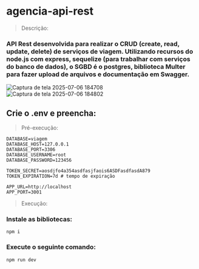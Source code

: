 ﻿# agencia-api-rest

> Descrição:
### API Rest desenvolvida para realizar o CRUD (create, read, update, delete) de serviços de viagem. Utilizando recursos do node.js com express, sequelize (para trabalhar com serviços do banco de dados), o SGBD é o postgres, biblioteca Multer para fazer upload de arquivos e documentação em Swagger.

![Captura de tela 2025-07-06 184708](https://github.com/user-attachments/assets/90fb95ff-ea18-46f5-81a9-6e6225b9bc0d)
![Captura de tela 2025-07-06 184802](https://github.com/user-attachments/assets/f7689ee6-baf0-4686-94df-5397a09bcdc1)

## Crie o .env e preencha:

> Pré-execução:

~~~
DATABASE=viagem
DATABASE_HOST=127.0.0.1
DATABASE_PORT=3306
DATABASE_USERNAME=root
DATABASE_PASSWORD=123456

TOKEN_SECRET=aosdjfo4a354asdfasjfaois6ASDFasdfasdA879
TOKEN_EXPIRATION=7d # tempo de expiração

APP_URL=http://localhost
APP_PORT=3001
~~~

> Execução:

### Instale as bibliotecas:
~~~
npm i
~~~

### Execute o seguinte comando:
~~~
npm run dev
~~~
